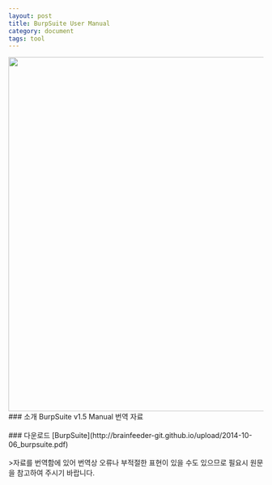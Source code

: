 ```yaml
---
layout: post
title: BurpSuite User Manual
category: document
tags: tool
---
```


<img src=http://brainfeeder-git.github.io/upload/2014-10-06_burpsuite.png width=700>
<br/>
### 소개
BurpSuite v1.5 Manual 번역 자료
<br/>
<br/>
### 다운로드
[BurpSuite](http://brainfeeder-git.github.io/upload/2014-10-06_burpsuite.pdf)
<br/>
<br/>
>자료를 번역함에 있어 번역상 오류나 부적절한 표현이 있을 수도 있으므로 필요시 원문을 참고하여 주시기 바랍니다.

